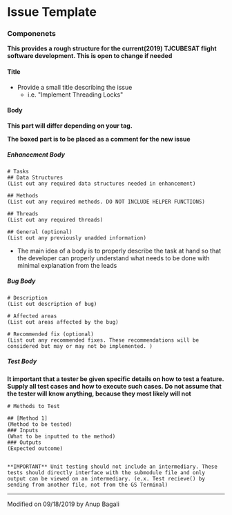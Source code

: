 # Issue Template

### Componenets
**This provides a rough structure for the current(2019) TJCUBESAT flight software development. This is open to change if needed**

#### Title
* Provide a small title describing the issue
  - i.e. "Implement Threading Locks"

#### Body
**This part will differ depending on your tag.**

**The boxed part is to be placed as a comment for the new issue**
##### Enhancement Body
```
# Tasks
## Data Structures
(List out any required data structures needed in enhancement)

## Methods
(List out any required methods. DO NOT INCLUDE HELPER FUNCTIONS)

## Threads
(List out any required threads)

## General (optional)
(List out any previously unadded information)
```
* The main idea of a body is to properly describe the task at hand so that the developer can properly understand what needs to be done with minimal explanation from the leads

##### Bug Body
```
# Description
(List out description of bug)

# Affected areas
(List out areas affected by the bug)

# Recommended fix (optional)
(List out any recommended fixes. These recommendations will be considered but may or may not be implemented. )
```

##### Test Body
**It important that a tester be given specific details on how to test a feature. Supply all test cases and how to execute such cases. Do not assume that the tester will know anything, because they most likely will not**
```
# Methods to Test

## [Method 1]
(Method to be tested)
### Inputs
(What to be inputted to the method)
### Outputs
(Expected outcome)


**IMPORTANT** Unit testing should not include an intermediary. These tests should directly interface with the submodule file and only output can be viewed on an intermediary. (e.x. Test recieve() by sending from another file, not from the GS Terminal)
```

---
Modified on 09/18/2019 by Anup Bagali